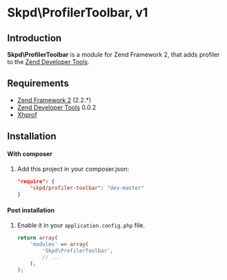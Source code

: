 Skpd\ProfilerToolbar, v1
=====================

Introduction
------------

__Skpd\ProfilerToolbar__ is a module for Zend Framework 2, that adds profiler to the [Zend Developer Tools](https://github.com/zendframework/ZendDeveloperTools).

Requirements
------------

* [Zend Framework 2](https://github.com/zendframework/zf2) (2.2.*)
* [Zend Developer Tools](https://github.com/zendframework/ZendDeveloperTools) 0.0.2
* [Xhprof](http://pecl.php.net/package/xhprof)

Installation
------------

#### With composer

1. Add this project in your composer.json:

    ```json
    "require": {
        "skpd/profiler-toolbar": "dev-master"
    }
    ```

#### Post installation

1. Enable it in your `application.config.php` file.

    ```php
    return array(
        'modules' => array(
            'Skpd\ProfilerToolbar',
            // ...
        ),
    );
    ```
